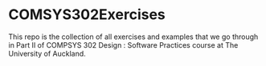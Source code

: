 # COMSYS302Exercises
This repo is the collection of all exercises and examples that we go through in Part II of COMPSYS 302 Design : Software Practices course at The University of Auckland.
